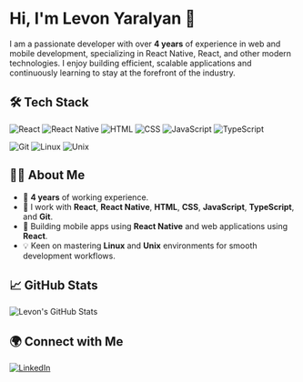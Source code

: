 # Hi, I'm Levon Yaralyan 👋

I am a passionate developer with over **4 years** of experience in web and mobile development, specializing in React Native, React, and other modern technologies. I enjoy building efficient, scalable applications and continuously learning to stay at the forefront of the industry.

## 🛠 Tech Stack

![React](https://img.shields.io/badge/-React-61DAFB?logo=react&logoColor=white&style=for-the-badge)
![React Native](https://img.shields.io/badge/-React_Native-61DAFB?logo=react&logoColor=white&style=for-the-badge)
![HTML](https://img.shields.io/badge/-HTML-E34F26?logo=html5&logoColor=white&style=for-the-badge)
![CSS](https://img.shields.io/badge/-CSS-1572B6?logo=css3&logoColor=white&style=for-the-badge)
![JavaScript](https://img.shields.io/badge/-JavaScript-F7DF1E?logo=javascript&logoColor=black&style=for-the-badge)
![TypeScript](https://img.shields.io/badge/-TypeScript-007ACC?logo=typescript&logoColor=white&style=for-the-badge)

![Git](https://img.shields.io/badge/-Git-F05032?logo=git&logoColor=white&style=for-the-badge)
![Linux](https://img.shields.io/badge/-Linux-FCC624?logo=linux&logoColor=black&style=for-the-badge)
![Unix](https://img.shields.io/badge/-Unix-303030?logo=unix&logoColor=white&style=for-the-badge)

## 👨‍💻 About Me
- 🌟 **4 years** of working experience.
- 🔧 I work with **React**, **React Native**, **HTML**, **CSS**, **JavaScript**, **TypeScript**, and **Git**.
- 📱 Building mobile apps using **React Native** and web applications using **React**.
- 💡 Keen on mastering **Linux** and **Unix** environments for smooth development workflows.
  
## 📈 GitHub Stats

![Levon's GitHub Stats](https://github-readme-stats.vercel.app/api?username=yourusername&show_icons=true&theme=radical)

## 🌍 Connect with Me

[![LinkedIn](https://img.shields.io/badge/LinkedIn-Levon%20Yaralyan-blue?style=for-the-badge&logo=linkedin)](https://www.linkedin.com/in/levon-yaralyan/)
